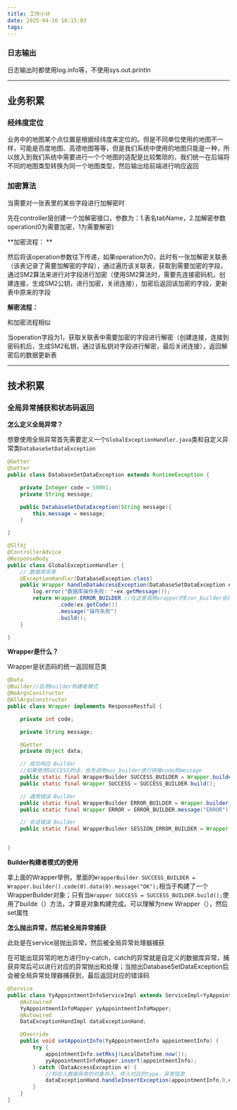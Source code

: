 ```yaml
---
title: 工作小计
date: 2025-04-16 10:15:03
tags:
---
```


### 日志输出
日志输出时都使用log.info等，不使用sys.out.println

---



## 业务积累

### 经纬度定位

业务中的地图某个点位置是根据经纬度来定位的。但是不同单位使用的地图不一样，可能是百度地图、高德地图等等，但是我们系统中使用的地图只能是一种，所以放入到我们系统中需要进行一个个地图的适配是比较繁琐的，我们统一在后端将不同的地图类型转换为同一个地图类型，然后输出给前端进行响应返回



### 加密算法

当需要对一张表里的某些字段进行加解密时

先在controller层创建一个加解密接口，参数为：1.表名tabName，2.加解密参数operation(0为需要加密，1为需要解密)

 

**加密流程： **

然后将该operation参数往下传递，如果operation为0，此时有一张加解密关联表（该表记录了需要加解密的字段），通过遍历该关联表，获取到需要加密的字段，通过SM2算法来进行对字段进行加密（使用SM2算法时，需要先连接密码机，创建连接，生成SM2公钥，进行加密，关闭连接），加密后返回该加密的字段，更新表中原来的字段

 

**解密流程：**

和加密流程相似

当operation字段为1，获取关联表中需要加密的字段进行解密（创建连接，连接到密码机后，生成SM2私钥，通过该私钥对字段进行解密，最后关闭连接），返回解密后的数据更新表

---

## 技术积累

### 全局异常捕获和状态码返回

**怎么定义全局异常？** 

想要使用全局异常首先需要定义一个`GlobalExceptionHandler.java`类和自定义异常类`DatabaseSetDataException` 

```Java
@Getter
@Setter
public class DatabaseSetDataException extends RuntimeException {

    private Integer code = 50001;
    private String message;

    public DatabaseSetDataException(String message){
        this.message = message;
    }

}
```

```Java
@Slf4j
@ControllerAdvice
@ResponseBody
public class GlobalExceptionHandler {
    // 数据库异常
    @ExceptionHandler(DatabaseException.class)
    public Wrapper handleDataAccessException(DatabaseSetDataException ex) {
        log.error("数据库操作失败: "+ex.getMessage());
        return Wrapper.ERROR_BUILDER //在这里调用wrapper的Eror_builder会将Wrapper里原先设置的code(-1)进行覆盖，不会产生两个code
                .code(ex.getCode())
                .message("操作失败")
                .build();
    }

}
```



**Wrapper是什么？**

Wrapper是状态码的统一返回规范类

```Java
@Data
@Builder//启用builder构建者模式
@NoArgsConstructor
@AllArgsConstructor
public class Wrapper implements ResponseRestful {

    private int code;

    private String message;

    @Getter
    private Object data;

    // 成功响应 Builder
    //如果使用SUCCESS的话，会先调用suc_builder进行拼接code和message
    public static final WrapperBuilder SUCCESS_BUILDER = Wrapper.builder().code(0).data(0).message("OK");
    public static final Wrapper SUCCESS = SUCCESS_BUILDER.build();

    // 通用错误 Builder
    public static final WrapperBuilder ERROR_BUILDER = Wrapper.builder().code(-1);
    public static final Wrapper ERROR = ERROR_BUILDER.message("ERROR").build();

    // 会话错误 Builder
    public static final WrapperBuilder SESSION_ERROR_BUILDER = Wrapper.builder().code(510);


}

```



**Builder构建者模式的使用**

拿上面的Wrapper举例，里面的`WrapperBuilder SUCCESS_BUILDER = Wrapper.builder().code(0).data(0).message("OK");`相当于构建了一个WrapperBuilder对象；只有当`Wrapper SUCCESS = SUCCESS_BUILDER.build();`使用了builde（）方法，才算是对象构建完成。可以理解为new Wrapper（），然后set属性



**怎么抛出异常，然后被全局异常捕获**

此处是在service层抛出异常，然后被全局异常处理器捕获

在可能出现异常的地方进行try-catch，catch的异常就是自定义的数据库异常，捕获异常后可以进行对应的异常抛出和处理；当抛出DatabaseSetDataException后会被全局异常处理器捕获到，最后返回对应的错误码

```java
@Service
public class YyAppointmentInfoServiceImpl extends ServiceImpl<YyAppointmentInfoMapper, YyAppointmentInfo> implements IYyAppointmentInfoService {
    @Autowired
    YyAppointmentInfoMapper yyAppointmentInfoMapper;
    @Autowired
    DataExceptionHandImpl dataExceptionHand;

    @Override
    public void setAppointInfo(YyAppointmentInfo appointmentInfo) {
        try {
            appointmentInfo.setRksj(LocalDateTime.now());
            yyAppointmentInfoMapper.insert(appointmentInfo);
        } catch (DataAccessException e) {
            //将存入数据异常的对象存入，传入对应的type，异常信息
            dataExceptionHand.handleInsertException(appointmentInfo,0,e);
        }
    }
}
```

